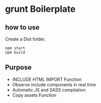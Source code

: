 # grunt Boilerplate

## how to use

Create a Dist folder.

```
npm start
npm build
```

## Purpose

- INCLUDE HTML IMPORT Function
- Observe include components in real time
- Automatic JS and SASS compilation
- Copy assets Function

